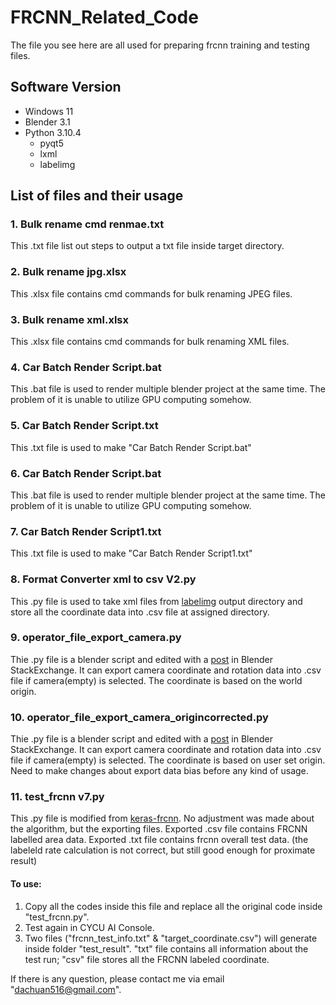 # FRCNN_Related_Code
The file you see here are all used for preparing frcnn training and testing files.

## Software Version
+ Windows 11
+ Blender 3.1
+ Python 3.10.4
  + pyqt5
  + lxml
  + labelimg

## List of files and their usage
### 1. Bulk rename cmd renmae.txt
This .txt file list out steps to output a txt file inside target directory.

### 2. Bulk rename jpg.xlsx
This .xlsx file contains cmd commands for bulk renaming JPEG files.

### 3. Bulk rename xml.xlsx
This .xlsx file contains cmd commands for bulk renaming XML files.

### 4. Car Batch Render Script.bat
This .bat file is used to render multiple blender project at the same time. The problem of it is unable to utilize GPU computing somehow.

### 5. Car Batch Render Script.txt
This .txt file is used to make "Car Batch Render Script.bat"

### 6. Car Batch Render Script.bat
This .bat file is used to render multiple blender project at the same time. The problem of it is unable to utilize GPU computing somehow.

### 7. Car Batch Render Script1.txt
This .txt file is used to make "Car Batch Render Script1.txt"

### 8. Format Converter xml to csv V2.py
This .py file is used to take xml files from [labelimg](https://github.com/tzutalin/labelImg) output directory and store all the coordinate data into .csv file at assigned directory.

### 9. operator_file_export_camera.py
Thie .py file is a blender script and edited with a [post](https://blender.stackexchange.com/questions/58916/script-for-save-camera-position-to-file) in Blender StackExchange. It can export camera coordinate and rotation data into .csv file if camera(empty) is selected. The coordinate is based on the world origin.

### 10. operator_file_export_camera_origincorrected.py
Thie .py file is a blender script and edited with a [post](https://blender.stackexchange.com/questions/58916/script-for-save-camera-position-to-file) in Blender StackExchange. It can export camera coordinate and rotation data into .csv file if camera(empty) is selected. The coordinate is based on user set origin. Need to make changes about export data bias before any kind of usage.

### 11. test_frcnn v7.py
This .py file is modified from [keras-frcnn](https://github.com/kbardool/Keras-frcnn). No adjustment was made about the algorithm, but the exporting files. Exported .csv file contains FRCNN labelled area data. Exported .txt file contains frcnn overall test data. (the labeleld rate calculation is not correct, but still good enough for proximate result)
#### To use:
1. Copy all the codes inside this file and replace all the original code inside "test_frcnn.py".
2. Test again in CYCU AI Console.
3. Two files ("frcnn_test_info.txt" & "target_coordinate.csv") will generate inside folder "test_result". "txt" file contains all information about the test run; "csv" file stores all the FRCNN labeled coordinate. 

If there is any question, please contact me via email "dachuan516@gmail.com".
